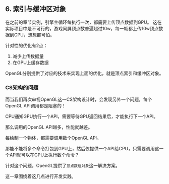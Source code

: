 ## 6. 索引与缓冲区对象

在之前的章节实例，引擎主循环每执行一次，都需要上传顶点数据到GPU。
这在实际项目中是不可行的，游戏同屏顶点数普遍超过10w，每一帧都上传10w顶点数据到GPU，想想都可怕。

针对性的优化有2点：
1. 减少上传数据量
2. 在GPU上缓存数据

OpenGL分别提供了对应的技术来实现上面的优化，就是顶点索引和缓冲区对象。

### CS架构的问题

而当我们再次审视OpenGL这一CS架构设计时，会发现另外一个问题，每个OpenGL API调用都是阻塞的！

CPU通知GPU执行一个API，需要等待GPU返回结果后，才能执行下一个API。

那么调用的OpenGL API越多，性能就越差。

每绘制一个物体，都需要调用数个OpenGL API。

那能不能将多个命令打包到GPU上，然后仅提供一个API给CPU，只需要调用这一个API就可以在GPU上执行数个命令？

针对这个问题，OpenGL提供了`顶点数组对象`这一解决方案。

这一章围绕着这几点进行开发实践。